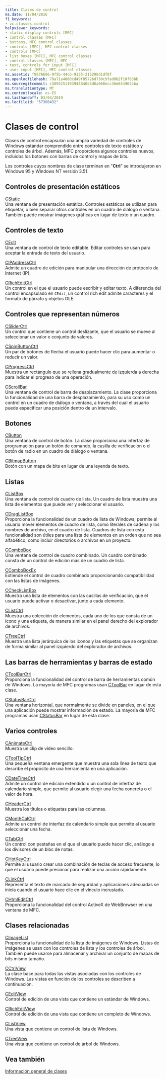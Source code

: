 ```yaml
---
title: Clases de control
ms.date: 11/04/2016
f1_keywords:
- vc.classes.control
helpviewer_keywords:
- static display controls [MFC]
- control classes [MFC]
- buttons, MFC control classes
- controls [MFC], MFC control classes
- controls [MFC]
- list boxes [MFC], MFC control classes
- control classes [MFC], MFC
- text, controls for input [MFC]
- user input [MFC], MFC control classes
ms.assetid: f9876606-9f5b-44cb-9135-213298d1df8f
ms.openlocfilehash: 79a71a4660cd49f85726d730c9fad0b2f10f83bb
ms.sourcegitcommit: c3093251193944840e3d0a068ecc30e6449624ba
ms.translationtype: MT
ms.contentlocale: es-ES
ms.lasthandoff: 03/04/2019
ms.locfileid: "57300432"
---
```

# <a name="control-classes"></a>Clases de control

Clases de control encapsulan una amplia variedad de controles de Windows estándar comprendido entre controles de texto estático y controles de árbol. Además, MFC proporciona algunos controles nuevos, incluidos los botones con barras de control y mapas de bits.

Los controles cuyos nombres de clase terminan en "**Ctrl**" se introdujeron en Windows 95 y Windows NT versión 3.51.

## <a name="static-display-controls"></a>Controles de presentación estáticos

[CStatic](../mfc/reference/cstatic-class.md)<br/>
Una ventana de presentación estática. Controles estáticos se utilizan para etiquetar, o bien separar otros controles en un cuadro de diálogo o ventana. También puede mostrar imágenes gráficas en lugar de texto o un cuadro.

## <a name="text-controls"></a>Controles de texto

[CEdit](../mfc/reference/cedit-class.md)<br/>
Una ventana de control de texto editable. Editar controles se usan para aceptar la entrada de texto del usuario.

[CIPAddressCtrl](../mfc/reference/cipaddressctrl-class.md)<br/>
Admite un cuadro de edición para manipular una dirección de protocolo de Internet (IP).

[CRichEditCtrl](../mfc/reference/cricheditctrl-class.md)<br/>
Un control en el que el usuario puede escribir y editar texto. A diferencia del control encapsulado en `CEdit`, un control rich edit admite caracteres y el formato de párrafo y objetos OLE.

## <a name="controls-that-represent-numbers"></a>Controles que representan números

[CSliderCtrl](../mfc/reference/csliderctrl-class.md)<br/>
Un control que contiene un control deslizante, que el usuario se mueve al seleccionar un valor o conjunto de valores.

[CSpinButtonCtrl](../mfc/reference/cspinbuttonctrl-class.md)<br/>
Un par de botones de flecha el usuario puede hacer clic para aumentar o reducir un valor.

[CProgressCtrl](../mfc/reference/cprogressctrl-class.md)<br/>
Muestra un rectángulo que se rellena gradualmente de izquierda a derecha para indicar el progreso de una operación.

[CScrollBar](../mfc/reference/cscrollbar-class.md)<br/>
Una ventana de control de barra de desplazamiento. La clase proporciona la funcionalidad de una barra de desplazamiento, para su uso como un control en un cuadro de diálogo o ventana, a través del cual el usuario puede especificar una posición dentro de un intervalo.

## <a name="buttons"></a>Botones

[CButton](../mfc/reference/cbutton-class.md)<br/>
Una ventana de control de botón. La clase proporciona una interfaz de programación para un botón de comando, la casilla de verificación o el botón de radio en un cuadro de diálogo o ventana.

[CBitmapButton](../mfc/reference/cbitmapbutton-class.md)<br/>
Botón con un mapa de bits en lugar de una leyenda de texto.

## <a name="lists"></a>Listas

[CListBox](../mfc/reference/clistbox-class.md)<br/>
Una ventana de control de cuadro de lista. Un cuadro de lista muestra una lista de elementos que puede ver y seleccionar el usuario.

[CDragListBox](../mfc/reference/cdraglistbox-class.md)<br/>
Proporciona la funcionalidad de un cuadro de lista de Windows; permite al usuario mover elementos de cuadro de lista, como literales de cadena y los nombres de archivo, en el cuadro de lista. Cuadros de lista con esta funcionalidad son útiles para una lista de elementos en un orden que no sea alfabético, como incluir directorios o archivos en un proyecto.

[CComboBox](../mfc/reference/ccombobox-class.md)<br/>
Una ventana de control de cuadro combinado. Un cuadro combinado consta de un control de edición más de un cuadro de lista.

[CComboBoxEx](../mfc/reference/ccomboboxex-class.md)<br/>
Extiende el control de cuadro combinado proporcionando compatibilidad con las listas de imágenes.

[CCheckListBox](../mfc/reference/cchecklistbox-class.md)<br/>
Muestra una lista de elementos con las casillas de verificación, que el usuario puede activar o desactivar, junto a cada elemento.

[CListCtrl](../mfc/reference/clistctrl-class.md)<br/>
Muestra una colección de elementos, cada uno de los que consta de un icono y una etiqueta, de manera similar en el panel derecho del explorador de archivos.

[CTreeCtrl](../mfc/reference/ctreectrl-class.md)<br/>
Muestra una lista jerárquica de los iconos y las etiquetas que se organizan de forma similar al panel izquierdo del explorador de archivos.

## <a name="toolbars-and-status-bars"></a>Las barras de herramientas y barras de estado

[CToolBarCtrl](../mfc/reference/ctoolbarctrl-class.md)<br/>
Proporciona la funcionalidad del control de barra de herramientas común de Windows. La mayoría de MFC programas usan [CToolBar](../mfc/reference/ctoolbar-class.md) en lugar de esta clase.

[CStatusBarCtrl](../mfc/reference/cstatusbarctrl-class.md)<br/>
Una ventana horizontal, que normalmente se divide en paneles, en el que una aplicación puede mostrar información de estado. La mayoría de MFC programas usan [CStatusBar](../mfc/reference/cstatusbar-class.md) en lugar de esta clase.

## <a name="miscellaneous-controls"></a>Varios controles

[CAnimateCtrl](../mfc/reference/canimatectrl-class.md)<br/>
Muestra un clip de vídeo sencillo.

[CToolTipCtrl](../mfc/reference/ctooltipctrl-class.md)<br/>
Una pequeña ventana emergente que muestra una sola línea de texto que describe el propósito de una herramienta en una aplicación.

[CDateTimeCtrl](../mfc/reference/cdatetimectrl-class.md)<br/>
Admite un control de edición extendido o un control de interfaz de calendario simple, que permite al usuario elegir una fecha concreta o el valor de hora.

[CHeaderCtrl](../mfc/reference/cheaderctrl-class.md)<br/>
Muestra los títulos o etiquetas para las columnas.

[CMonthCalCtrl](../mfc/reference/cmonthcalctrl-class.md)<br/>
Admite un control de interfaz de calendario simple que permite al usuario seleccionar una fecha.

[CTabCtrl](../mfc/reference/ctabctrl-class.md)<br/>
Un control con pestañas en el que el usuario puede hacer clic, análogo a los divisores de un bloc de notas.

[CHotKeyCtrl](../mfc/reference/chotkeyctrl-class.md)<br/>
Permite al usuario crear una combinación de teclas de acceso frecuente, lo que el usuario puede presionar para realizar una acción rápidamente.

[CLinkCtrl](../mfc/reference/clinkctrl-class.md)<br/>
Representa el texto de marcado de seguridad y aplicaciones adecuadas se inicia cuando el usuario hace clic en el vínculo incrustado.

[CHtmlEditCtrl](../mfc/reference/chtmleditctrl-class.md)<br/>
Proporciona la funcionalidad del control ActiveX de WebBrowser en una ventana de MFC.

## <a name="related-classes"></a>Clases relacionadas

[CImageList](../mfc/reference/cimagelist-class.md)<br/>
Proporciona la funcionalidad de la lista de imágenes de Windows. Listas de imágenes se usan con los controles de lista y los controles de árbol. También puede usarse para almacenar y archivar un conjunto de mapas de bits mismo tamaño.

[CCtrlView](../mfc/reference/cctrlview-class.md)<br/>
La clase base para todas las vistas asociadas con los controles de Windows. Las vistas en función de los controles se describen a continuación.

[CEditView](../mfc/reference/ceditview-class.md)<br/>
Control de edición de una vista que contiene un estándar de Windows.

[CRichEditView](../mfc/reference/cricheditview-class.md)<br/>
Control de edición de una vista que contiene un completo de Windows.

[CListView](../mfc/reference/clistview-class.md)<br/>
Una vista que contiene un control de lista de Windows.

[CTreeView](../mfc/reference/ctreeview-class.md)<br/>
Una vista que contiene un control de árbol de Windows.

## <a name="see-also"></a>Vea también

[Información general de clases](../mfc/class-library-overview.md)
